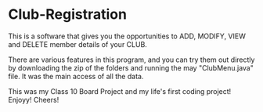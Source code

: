 # Club-Registration
This is a software that gives you the opportunities to ADD, MODIFY, VIEW and DELETE member details of your CLUB.

There are various features in this program, and you can try them out directly by downloading the zip of the folders and running the may "ClubMenu.java" file.
It was the main access of all the data.

This was my Class 10 Board Project and my life's first coding project! Enjoyy! Cheers!
